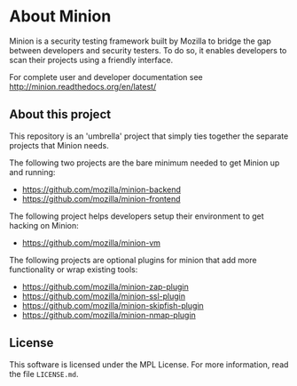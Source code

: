 About Minion
============

Minion is a security testing framework built by Mozilla to bridge the gap between developers and security testers. 
To do so, it enables developers to scan their projects using a friendly interface.

For complete user and developer documentation see http://minion.readthedocs.org/en/latest/

About this project
------------------

This repository is an 'umbrella' project that simply ties together the separate projects that Minion needs.

The following two projects are the bare minimum needed to get Minion up and running:

* https://github.com/mozilla/minion-backend
* https://github.com/mozilla/minion-frontend

The following project helps developers setup their environment to get hacking on Minion: 
* https://github.com/mozilla/minion-vm

The following projects are optional plugins for minion that add more functionality or wrap existing tools:

* https://github.com/mozilla/minion-zap-plugin
* https://github.com/mozilla/minion-ssl-plugin
* https://github.com/mozilla/minion-skipfish-plugin
* https://github.com/mozilla/minion-nmap-plugin

License
-------
This software is licensed under the MPL License. For more
information, read the file ``LICENSE.md``.

